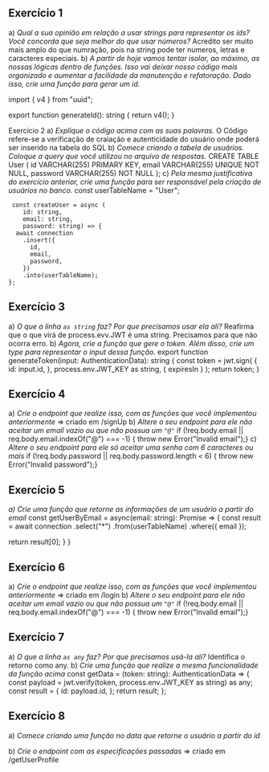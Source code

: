 ## Exercício 1

a) *Qual a sua opinião em relação a usar strings para representar os ids? Você concorda que seja melhor do que usar números?*
    Acredito ser muito mais amplo do que numração, pois na string pode ter numeros, letras e caracteres especiais.
b) *A partir de hoje vamos tentar isolar, ao máximo, as nossas lógicas dentro de funções. Isso vai deixar nosso código mais organizado e aumentar a facilidade da manutenção e refatoração. Dado isso, crie uma função para gerar um id.*

import { v4 } from "uuid";

export function generateId(): string {
    return v4();
}

Exercício 2
a) *Explique o código acima com as suas palavras.*
    O Código refere-se a verificação de craiação e autenticidade do usuário onde poderá ser inserido na tabela do SQL
b) *Comece criando a tabela de usuários. Coloque a query que você utilizou no arquivo de respostas.*
CREATE TABLE User (
	id VARCHAR(255) PRIMARY KEY,
    email VARCHAR(255) UNIQUE NOT NULL,
    password VARCHAR(255) NOT NULL
);
c) *Pela mesma justificativa do exercício anterior, crie uma função para ser responsável pela criação de usuários no banco.*
	const userTableName = "User";

	 const createUser = async (
		id: string, 
		email: string, 
		password: string) => {
	  await connection
	    .insert({
	      id,
	      email,
	      password,
	    })
	    .into(userTableName);
	};


## Exercício 3
a) *O que a linha `as string` faz? Por que precisamos usar ela ali?*
    Reafirma que o que virá de process.evv.JWT é uma string. Precisamos para que não ocorra erro.
b) *Agora, crie a função que gere o token. Além disso, crie um type  para representar o input dessa função.*
export function generateToken(input: AuthenticationData): string {
    const token = jwt.sign(
        {
            id: input.id,
        },
        process.env.JWT_KEY as string,
        {
            expiresIn
        }
    );
    return token;
}

## Exercício 4
a) *Crie o endpoint que realize isso, com as funções que você implementou anteriormente*
=> criado em /signUp
b) *Altere o seu endpoint para ele não aceitar um email vazio ou que não possua um `"@"`*
  if (!req.body.email || req.body.email.indexOf("@") === -1) {
      throw new Error("Invalid email");}
c) *Altere o seu endpoint para ele só aceitar uma senha com 6 caracteres ou mais*
 if (!req.body.password || req.body.password.length < 6) {
      throw new Error("Invalid password");}


## Exercício 5
*a) Crie uma função que retorne as informações de um usuário a partir do email*
const getUserByEmail = async(email: string): Promise<any> => {
   const result = await connection
     .select("*")
     .from(userTableName)
     .where({ email });

   return result[0];
  }
}

## Exercício 6
a) *Crie o endpoint que realize isso, com as funções que você implementou anteriormente*
=> criado em /login
b) *Altere o seu endpoint para ele não aceitar um email vazio ou que não possua um `"@"`*
if (!req.body.email || req.body.email.indexOf("@") === -1) {
      throw new Error("Invalid email");}


## Exercício 7
a) *O que a linha `as any` faz? Por que precisamos usá-la ali?*
    Identifica o retorno como any.
b) *Crie uma função que realize a mesma funcionalidade da função acima*
const getData = (token: string): AuthenticationData => {
  const payload = jwt.verify(token, process.env.JWT_KEY as string) as any;
  const result = {
    id: payload.id,
  };
  return result;
};

## Exercício 8
a) *Comece criando uma função no data que retorne o usuário a partir do id*

b) *Crie o endpoint com as especificações passadas*
=> criado em /getUserProfile